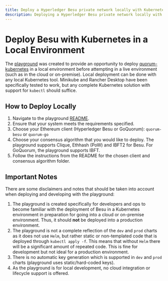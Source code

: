 ```yaml
---
title: Deploy a Hyperledger Besu private network locally with Kubernetes
description: Deploying a Hyperledger Besu private network locally with Kubernetes
---
```


# Deploy Besu with Kubernetes in a Local Environment

The [playground](https://github.com/ConsenSys/quorum-kubernetes/tree/master/playground) was created to provide an opportunity to deploy [quorum-kubernetes](https://github.com/ConsenSys/quorum-kubernetes/) in a local environment before attempting in a live environment (such as in the cloud or on-premise). Local deployment can be done with any local Kubernetes tool. Minikube and Rancher Desktop have been specifically tested to work, but any complete Kubernetes solution with support for `kubectl` should suffice.

## How to Deploy Locally

1. Navigate to the playground [README](https://github.com/ConsenSys/quorum-kubernetes/tree/master/playground).
2. Ensure that your system meets the requirements specified.
3. Choose your Ethereum client (Hyperledger Besu or GoQuorum): `quorum-besu` or `quorum-go`
4. Choose your consensus algorithm that you would like to deploy. The playground supports Clique, Ethhash (PoW) and IBFT2 for Besu. For GoQuorum, the playground supports IBFT.
5. Follow the instructions from the README for the chosen client and consensus algorithm folder.

## Important Notes

There are some disclaimers and notes that should be taken into account when deploying and developing with the playground:

1. The playground is created specifically for developers and ops to become familiar with the deployment of Besu in a Kubernetes environment in preparation for going into a cloud or on-premise environment. Thus, it should **not** be deployed into a production environment.
2. The playground is not a complete reflection of the `dev` and `prod` charts as it does not use `Helm`, but rather static or non-templated code that is deployed through `kubectl apply -f`. This means that without `Helm` there will be a significant amount of repeated code. This is fine for development but not ideal for a production environment. 
3. There is no automatic key generation which is supported in `dev` and `prod` charts (playground uses static/hard-coded keys).
4. As the playground is for local development, no cloud integration or lifecycle support is offered.

